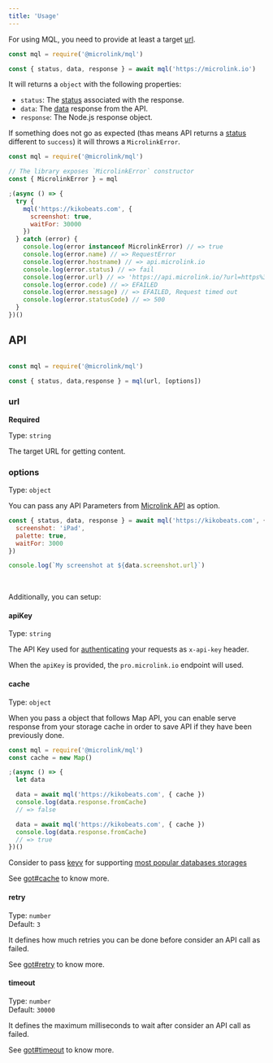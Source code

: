 ```yaml
---
title: 'Usage'
---
```


For using MQL, you need to provide at least a target [url](/docs/api/api-parameters/url).

```js
const mql = require('@microlink/mql')

const { status, data, response } = await mql('https://microlink.io')
```

It will returns a `object` with the following properties:
  
  - `status`: The [status](http://localhost:8000/docs/api/api-basics/format#status) associated with the response.
  - `data`: The [data](http://localhost:8000/docs/api/api-basics/format#data) response from the API. 
  - `response`: The Node.js response object.

If something does not go as expected (thas means API returns a [status](/docs/api/api-basics/format#status) different to  `success`) it will throws a `MicrolinkError`.

```js
const mql = require('@microlink/mql')

// The library exposes `MicrolinkError` constructor
const { MicrolinkError } = mql

;(async () => {
  try {
    mql('https://kikobeats.com', {
      screenshot: true,
      waitFor: 30000
    })
  } catch (error) {
    console.log(error instanceof MicrolinkError) // => true
    console.log(error.name) // => RequestError
    console.log(error.hostname) // => api.microlink.io
    console.log(error.status) // => fail
    console.log(error.url) // => 'https://api.microlink.io/?url=https%3A%2F%2Fkikobeats.com&screenshot=true&video=true&waitFor=40000&force=true'
    console.log(error.code) // => EFAILED
    console.log(error.message) // => EFAILED, Request timed out
    console.log(error.statusCode) // => 500
  }
})()
```

<Figcaption children="A `MicrolinkError` always have associated `status`, `message` and `code`." />

## API

```js

const mql = require('@microlink/mql')

const { status, data,response } = mql(url, [options])
```

### url

**Required**<br/>

Type: `string`

The target URL for getting content.

### options

Type: `object`<br/>

You can pass any API Parameters from [Microlink API](/docs/api/getting-started/overview) as option.

```js
const { status, data, response } = await mql('https://kikobeats.com', {
  screenshot: 'iPad',
  palette: true,
  waitFor: 3000
})

console.log(`My screenshot at ${data.screenshot.url}`)
```

<br/>

Additionally, you can setup:

#### apiKey

Type: `string`

The API Key used for [authenticating](/docs/api/api-basics/authentication) your requests as `x-api-key` header.

When the `apiKey` is provided, the `pro.microlink.io` endpoint will used.

#### cache

Type: `object`

When you pass a object that follows Map API, you can enable serve response from your storage cache in order to save API if they have been previously done.

```js
const mql = require('@microlink/mql')
const cache = new Map()

;(async () => {
  let data

  data = await mql('https://kikobeats.com', { cache })
  console.log(data.response.fromCache)
  // => false

  data = await mql('https://kikobeats.com', { cache })
  console.log(data.response.fromCache)
  // => true
})()
```

<Figcaption children='caching feature is only available in the Node.js bundle' />

Consider to pass [keyv](https://www.npmjs.com/package/keyv) for supporting [most popular databases storages](https://github.com/lukechilds/keyv#official-storage-adapters)

See [got#cache](https://www.npmjs.com/package/got#cache) to know more.

#### retry

Type: `number`<br/>
Default: `3`

It defines how much retries you can be done before consider an API call as failed.

See [got#retry](https://www.npmjs.com/package/got#retry) to know more.

#### timeout

Type: `number`<br/>
Default: `30000`

It defines the maximum milliseconds to wait after consider an API call as failed.

See [got#timeout](https://www.npmjs.com/package/got#timeout) to know more.
